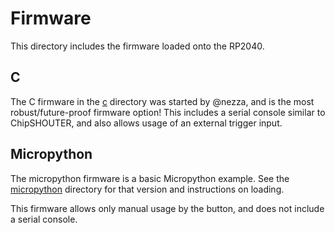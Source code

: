 # Firmware

This directory includes the firmware loaded onto the RP2040.

## C

The C firmware in the [c](c) directory was started by @nezza, and is the most robust/future-proof firmware option!
This includes a serial console similar to ChipSHOUTER, and also allows usage of an external
trigger input.

## Micropython

The micropython firmware is a basic Micropython example. See the [micropython](micropython)
directory for that version and instructions on loading.

This firmware allows only manual usage by the button, and does not include a serial console.